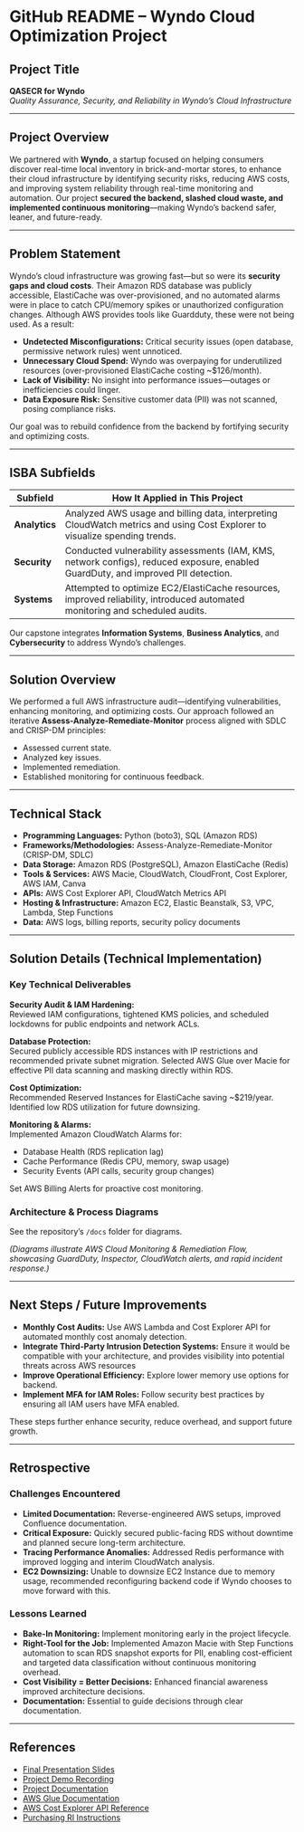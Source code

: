 # GitHub README – Wyndo Cloud Optimization Project

## Project Title
**QASECR for Wyndo**  
*Quality Assurance, Security, and Reliability in Wyndo’s Cloud Infrastructure*

---

## Project Overview
We partnered with **Wyndo**, a startup focused on helping consumers discover real-time local inventory in brick-and-mortar stores, to enhance their cloud infrastructure by identifying security risks, reducing AWS costs, and improving system reliability through real-time monitoring and automation. Our project **secured the backend, slashed cloud waste, and implemented continuous monitoring**—making Wyndo’s backend safer, leaner, and future-ready.

---

## Problem Statement
Wyndo’s cloud infrastructure was growing fast—but so were its **security gaps and cloud costs**. Their Amazon RDS database was publicly accessible, ElastiCache was over-provisioned, and no automated alarms were in place to catch CPU/memory spikes or unauthorized configuration changes. Although AWS provides tools like Guardduty, these were not being used. As a result:

- **Undetected Misconfigurations:** Critical security issues (open database, permissive network rules) went unnoticed.
- **Unnecessary Cloud Spend:** Wyndo was overpaying for underutilized resources (over-provisioned ElastiCache costing ~$126/month).
- **Lack of Visibility:** No insight into performance issues—outages or inefficiencies could linger.
- **Data Exposure Risk:** Sensitive customer data (PII) was not scanned, posing compliance risks.

Our goal was to rebuild confidence from the backend by fortifying security and optimizing costs.

---

## ISBA Subfields

| Subfield    | How It Applied in This Project |
|-------------|--------------------------------|
| **Analytics** | Analyzed AWS usage and billing data, interpreting CloudWatch metrics and using Cost Explorer to visualize spending trends. |
| **Security**  | Conducted vulnerability assessments (IAM, KMS, network configs), reduced exposure, enabled GuardDuty, and improved PII detection. |
| **Systems**   | Attempted to optimize EC2/ElastiCache resources, improved reliability, introduced automated monitoring and scheduled audits. |

Our capstone integrates **Information Systems**, **Business Analytics**, and **Cybersecurity** to address Wyndo’s challenges.

---

## Solution Overview
We performed a full AWS infrastructure audit—identifying vulnerabilities, enhancing monitoring, and optimizing costs. Our approach followed an iterative **Assess-Analyze-Remediate-Monitor** process aligned with SDLC and CRISP-DM principles:

- Assessed current state.
- Analyzed key issues.
- Implemented remediation.
- Established monitoring for continuous feedback.

---

## Technical Stack
- **Programming Languages:** Python (boto3), SQL (Amazon RDS)
- **Frameworks/Methodologies:** Assess-Analyze-Remediate-Monitor (CRISP-DM, SDLC)
- **Data Storage:** Amazon RDS (PostgreSQL), Amazon ElastiCache (Redis)
- **Tools & Services:** AWS Macie, CloudWatch, CloudFront, Cost Explorer, AWS IAM, Canva
- **APIs:** AWS Cost Explorer API, CloudWatch Metrics API
- **Hosting & Infrastructure:** Amazon EC2, Elastic Beanstalk, S3, VPC, Lambda, Step Functions
- **Data:** AWS logs, billing reports, security policy documents

---

## Solution Details (Technical Implementation)

### Key Technical Deliverables

**Security Audit & IAM Hardening:**  
Reviewed IAM configurations, tightened KMS policies, and scheduled lockdowns for public endpoints and network ACLs.

**Database Protection:**  
Secured publicly accessible RDS instances with IP restrictions and recommended private subnet migration. Selected AWS Glue over Macie for effective PII data scanning and masking directly within RDS.

**Cost Optimization:**  
Recommended Reserved Instances for ElastiCache saving ~$219/year. Identified low RDS utilization for future downsizing.

**Monitoring & Alarms:**  
Implemented Amazon CloudWatch Alarms for:
- Database Health (RDS replication lag)
- Cache Performance (Redis CPU, memory, swap usage)
- Security Events (API calls, security group changes)

Set AWS Billing Alerts for proactive cost monitoring.

### Architecture & Process Diagrams
See the repository’s `/docs` folder for diagrams.

*(Diagrams illustrate AWS Cloud Monitoring & Remediation Flow, showcasing GuardDuty, Inspector, CloudWatch alerts, and rapid incident response.)*

---

## Next Steps / Future Improvements

- **Monthly Cost Audits:** Use AWS Lambda and Cost Explorer API for automated monthly cost anomaly detection.
- **Integrate Third-Party Intrusion Detection Systems:** Ensure it would be compatible with your architecture, and provides visibility into potential threats across AWS resources
- **Improve Operational Efficiency:** Explore lower memory use options for backend.
- **Implement MFA for IAM Roles:** Follow security best practices by ensuring all IAM users have MFA enabled.

These steps further enhance security, reduce overhead, and support future growth.

---

## Retrospective

### Challenges Encountered
- **Limited Documentation:** Reverse-engineered AWS setups, improved Confluence documentation.
- **Critical Exposure:** Quickly secured public-facing RDS without downtime and planned secure long-term architecture.
- **Tracing Performance Anomalies:** Addressed Redis performance with improved logging and interim CloudWatch analysis.
- **EC2 Downsizing:** Unable to downsize EC2 Instance due to memory usage, recommended reconfiguring backend code if Wyndo chooses to move forward with this.

### Lessons Learned
- **Bake-In Monitoring:** Implement monitoring early in the project lifecycle.
- **Right-Tool for the Job:** Implemented Amazon Macie with Step Functions automation to scan RDS snapshot exports for PII, enabling cost-efficient and targeted data classification without continuous monitoring overhead.
- **Cost Visibility = Better Decisions:** Enhanced financial awareness improved architecture decisions.
- **Documentation:** Essential to guide decisions through clear documentation.

---

## References
- [Final Presentation Slides](https://www.canva.com/design/DAGj-xzcEmo/PTC_YQylEIjWv-KlUjmX-Q/edit?utm_content=DAGj-xzcEmo&utm_campaign=designshare&utm_medium=link2&utm_source=sharebutton)
- [Project Demo Recording](https://lmu0.sharepoint.com/:v:/s/ISBACapstoneProject368-WyndoQASecurityReliability/EYTL94iDIMdNsahFD8jdC0YB-Cup2heZb7CeKGq-xd1Ezg?e=HekwAS)
- [Project Documentation](https://drive.google.com/file/d/1atQGbPC9EK8pr5ToCJMOOFslqwod50QK/view?usp=sharing)
- [AWS Glue Documentation](https://docs.aws.amazon.com/macie/latest/user/what-is-macie.html)
- [AWS Cost Explorer API Reference](https://docs.aws.amazon.com/cost-management/latest/APIReference/API_Operations_AWS_Cost_Explorer.html)
- [Purchasing RI Instructions](https://docs.google.com/presentation/d/1bw2_c6OZsPLix4xVxU5trRnPav5q9ZVDQbspeKsrkSA/edit?usp=sharing)
